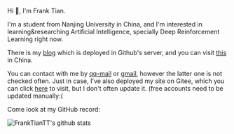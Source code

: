 Hi 👋, I'm Frank Tian.

I'm a student from Nanjing University in China, and I'm interested in learning&researching Artificial Intelligence, specially Deep Reinforcement Learning right now.

There is my [blog](http://franktiantt.github.io/) which is deployed in Github's server, and you can visit [this](http://blog.franktian.xyz/) in China.

You can contact with me by [qq-mail](mailto:franktian424@qq.com) or [gmail](mailto:franktian424@gmail.com), however the latter one is not checked often. Just in case, I've also deployed my site on Gitee, which you can click [here](http://franktian424.gitee.io/) to visit, but I don't often update it. (free accounts need to be updated manually:(


Come look at my GitHub record:

![FrankTianTT's github stats](https://github-readme-stats.vercel.app/api?username=FrankTianTT&show_icons=true&count_private=true&theme=tokyonight)
